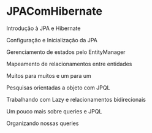 ﻿# JPAComHibernate
 
 Introdução à JPA e Hibernate

Configuração e Inicialização da JPA

Gerenciamento de estados pelo EntityManager

Mapeamento de relacionamentos entre entidades

Muitos para muitos e um para um

Pesquisas orientadas a objeto com JPQL

Trabalhando com Lazy e relacionamentos bidirecionais

Um pouco mais sobre queries e JPQL

Organizando nossas queries
 
